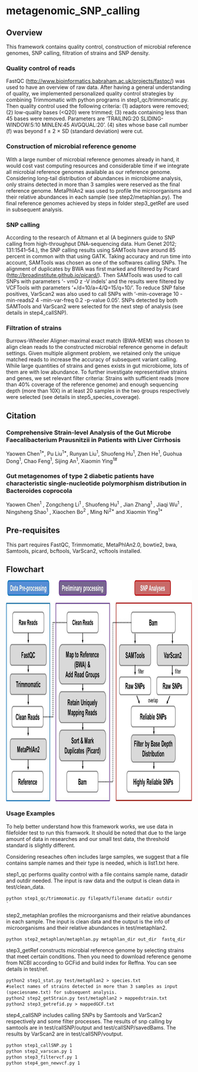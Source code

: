 # metagenomic_SNP_calling
## Overview
This framework contains quality control, construction of microbial reference genomes, SNP calling, filtration of strains and SNP density. 

### Quality control of reads

FastQC (http://www.bioinformatics.babraham.ac.uk/projects/fastqc/) was used to have an overview of raw data. After having a general understanding of quality, we implemented personalized quality control strategies by combining Trimmomatic with python programs in step1_qc/trimmomatic.py. Then quality control used the following criteria: (1) adaptors were removed; (2) low-quality bases (<Q20) were trimmed; (3) reads containing less than 45 bases were removed. Parameters are ‘TRAILING:20 SLIDING- WINDOW:5:10 MINLEN:45 AVGQUAL:20’. (4) sites whose base call number (f) was beyond f ± 2 × SD (standard deviation) were cut. 

### Construction of microbial reference genome

With a large number of microbial reference genomes already in hand, it would cost vast computing resources and considerable time if we integrate all microbial reference genomes available as our reference genome. Considering long-tail distribution of abundances in microbiome analysis, only strains detected in more than 3 samples were reserved as the final reference genome. MetaPhlAn2 was used to profile the microorganisms and their relative abundances in each sample (see step2/metaphlan.py). The final reference genomes achieved by steps in folder step3_getRef are used in subsequent analysis.

### SNP calling 
According to the research of Altmann et al (A beginners guide to SNP calling from high-throughput DNA-sequencing data. Hum Genet 2012; 131:1541–54.), the SNP calling results using SAMTools have around 85 percent in common with that using GATK. Taking accuracy and run time into account, SAMTools was chosen as one of the softwares calling SNPs. The alignment of duplicates by BWA was first marked and filtered by Picard (http://broadinstitute.github.io/picard/). Then SAMTools was used to call SNPs with parameters ‘- vmO z -V indels’ and the results were filtered by VCFTools with parameters ‘+/d=10/a=4/Q=15/q=10/’. To reduce SNP false positives, VarScan2 was also used to call SNPs with ‘-min-coverage 10 -min-reads2 4 -min-var-freq 0.2 -p-value 0.05’. SNPs detected by both SAMTools and VarScan2 were selected for the next step of analysis (see details in step4_callSNP).

### Filtration of strains
Burrows-Wheeler Aligner-maximal exact match (BWA-MEM) was chosen to align clean reads to the constructed microbial reference genome in default settings. Given multiple alignment problem, we retained only the unique matched reads to increase the accuracy of subsequent variant calling. While large quantities of strains and genes exists in gut microbiome, lots of them are with low abundance. To further investigate representative strains and genes, we set relevant filter criteria: Strains with sufficient reads (more than 40% coverage of the reference genome) and enough sequencing depth (more than 10X) in at least 20 samples in the two groups respectively were selected (see details in step5_species_coverage). 


## Citation

### Comprehensive Strain-level Analysis of the Gut Microbe Faecalibacterium Prausnitzii in Patients with Liver Cirrhosis

Yaowen Chen<sup>1*</sup>, Pu Liu<sup>1*</sup>, Runyan Liu<sup>1</sup>, Shuofeng Hu<sup>1</sup>, Zhen He<sup>1</sup>, Guohua Dong<sup>1</sup>, Chao Feng<sup>1</sup>, Sijing An<sup>1</sup>, Xiaomin Ying<sup>1#</sup>

### Gut metagenomes of type 2 diabetic patients have characteristic single-nucleotide polymorphism distribution in Bacteroides coprocola

Yaowen Chen<sup>1</sup> , Zongcheng Li<sup>1</sup> , Shuofeng Hu<sup>1</sup> , Jian Zhang<sup>1</sup> , Jiaqi Wu<sup>1</sup> , Ningsheng Shao<sup>1</sup> , Xiaochen Bo<sup>2</sup> , Ming Ni<sup>2*</sup> and Xiaomin Ying<sup>1*</sup>

## Pre-requisites
This part requires FastQC, Trimmomatic, MetaPhlAn2.0, bowtie2, bwa, Samtools, picard, bcftools, VarScan2, vcftools installed. 

## Flowchart
<img src="flowchart.png" width = "800" height = "600" alt="" align=center />

### Usage Examples

To help better understand how this framework works, we use data in filefolder test to run this framwork. It should be noted that due to the large amount of data in researches and our small test data, the threshold standard is slightly different.

Considering reseaches often includes large samples, we suggest that a file contains sample names and their type is needed, which is list1.txt here.

step1_qc performs quality control with a file contains sample name, datadir and outdir needed. The input is raw data and the output is clean data in test/clean_data.

    python step1_qc/trimmomatic.py filepath/filename datadir outdir                             `

step2_metaphlan profiles the microorganisms and their relative abundances in each sample. The input is clean data and the output is the info of microorganisms and their relative abundances in test/metaphlan2. 

    python step2_metaphlan/metaphlan.py metaphlan_dir out_dir  fastq_dir 

step3_getRef constructs microbial reference genome by selecting strains that meet certain conditions. Then you need to download reference genome from NCBI according to GCFid and build index for Reffna. You can see details in test/ref.  

    python2 step1_stat.py test/metaphlan2 > species.txt  
    #select names of strains detected in more than 3 samples as input (speciesname.txt) for subsequent analysis.  
    python2 step2_getStrain.py test/metaphlan2 > mappedstrain.txt   
    python2 step3_getrefid.py > mappedGCF.txt   
    
step4_callSNP includes calling SNPs by Samtools and VarScan2 respectively and some filter processes. The results of snp calling by samtools are in test/callSNP/output and test/callSNP/savedBams. The results by VarScan2 are in test/callSNP/voutput.

    python step1_callSNP.py 1
    python step2_varscan.py 1
    python step3_filtervcf.py 1
    python step4_gen_newvcf.py 1

    
